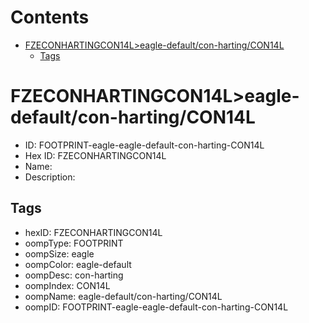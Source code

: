 



Contents
========

* [FZECONHARTINGCON14L>eagle-default/con-harting/CON14L](#fzeconhartingcon14leagle-defaultcon-hartingcon14l)
	* [Tags](#tags)

# FZECONHARTINGCON14L>eagle-default/con-harting/CON14L

- ID: FOOTPRINT-eagle-eagle-default-con-harting-CON14L
- Hex ID: FZECONHARTINGCON14L
- Name: 
- Description: 

## Tags

- hexID: FZECONHARTINGCON14L
- oompType: FOOTPRINT
- oompSize: eagle
- oompColor: eagle-default
- oompDesc: con-harting
- oompIndex: CON14L
- oompName: eagle-default/con-harting/CON14L
- oompID: FOOTPRINT-eagle-eagle-default-con-harting-CON14L
